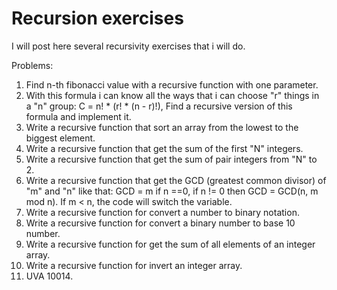 # Recursion exercises
I will post here several recursivity exercises that i will do.

Problems:
1) Find n-th fibonacci value with a recursive function with one parameter.
2) With this formula i can know all the ways that i can choose "r" things in a "n" group: C = n! * (r! * (n - r)!), Find a recursive version of this formula and implement it.
3) Write a recursive function that sort an array from the lowest to the biggest element.
4) Write a recursive function that get the sum of the first "N" integers.
5) Write a recursive function that get the sum of pair integers from "N" to 2.
6) Write a recursive function that get the  GCD (greatest common divisor) of "m" and "n" like that: GCD = m if n ==0, if n != 0 then GCD = GCD(n, m mod n). If m < n, the code will switch the variable.
7) Write a recursive function for convert a number to binary notation.
8) Write a recursive function for convert a binary number to base 10 number.
9) Write a recursive function for get the sum of all elements of an integer array.
10) Write a recursive function for invert an integer array.
14) UVA 10014.
